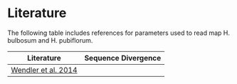 # Literature

The following table includes references for parameters used to read map H. bulbosum and H. pubiflorum.

| Literature            | Sequence Divergence |
| --------------------- | ------------------- |
| [Wendler et al. 2014](http://onlinelibrary.wiley.com/store/10.1111/pbi.12219/asset/pbi12219.pdf?v=1&t=j26cbegv&s=5d77b3373a3ef69cb2b7d2edf65b56bcb4763c43) | |